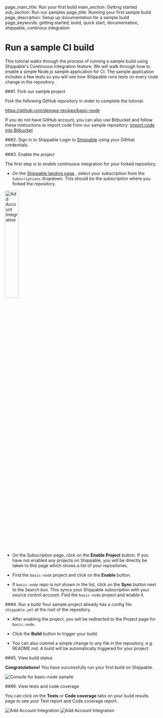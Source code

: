 page_main_title: Run your first build
main_section: Getting started
sub_section: Run our samples
page_title: Running your first sample build
page_description: Setup up documentation for a sample build
page_keywords: getting started, build, quick start, documentation, shippable, continous integration

# Run a sample CI build

This tutorial walks through the process of running a sample build using Shippable's Continuous Integration feature. We will walk through how to enable a simple Node.js sample application for CI. The sample application includes a few tests so you will see how Shippable runs tests on every code change in the repository.  

###1. Fork our sample project

Fork the following GitHub repository in order to complete the tutorial:

<https://github.com/devops-recipes/basic-node>

If you do not have GitHub account, you can also use Bitbucket and follow these instructions to import code from our sample repository: [Import code into Bitbucket](https://confluence.atlassian.com/bitbucket/import-or-convert-code-from-an-existing-tool-795937450.html)

###2. Sign in to Shippable
Login to [Shippable](http://www.shippable.com) using your GitHub credentials.

###3. Enable the project

The first step is to enable continuous integration for your forked repository.

- On the [Shippable landing page](https://www.shippable.com) , select your subscription from the `Subscriptions` dropdown. This should be the subscription where you forked the repository.

<img width="30%" height="30%" src="/images/platform/integrations/list-subscriptions.png" alt="Add Account Integration">

- On the Subscription page, click on the **Enable Project** button. If you have not enabled any projects on Shippable, you will be directly be taken to this page which shows a list of your repositories.

-  Find the `basic-node` project and click on the **Enable** button.

- If `basic-node` repo is not shown  in the list, click on the **Sync** button next to the Search box. This syncs your Shippable subscription with your source control account. Find the `basic-node` project and enable it.

###4. Run a build
Your sample project already has a config file `shippable.yml` at the root of the repository.

- After enabling the project, you will be redirected to the Project page for `basic-node`.

- Click the **Build** button to trigger your build.

- You can also commit a simple change to any file in the repository, e.g. README.md. A build will be automatically triggered for your project.

###5. View build status

**Congratulations!** You have successfully run your first build on Shippable.

<img src="/images/getting-started/basic-node-console.png" alt="Console for basic-node sample">

###6. View tests and code coverage

You can click on the **Tests** or **Code coverage** tabs on your build results page to see your Test report and Code coverage report.

<img src="/images/getting-started/view-test-report.png" alt="Add Account Integration">

<img src="/images/getting-started/view-coverage-report.png" alt="Add Account Integration">
